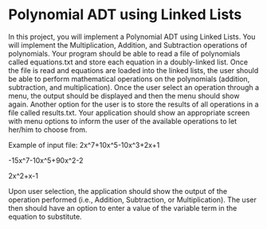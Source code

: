 # Polynomial ADT using Linked Lists
In this project, you will implement a Polynomial ADT using Linked Lists. You will implement the Multiplication, Addition, and Subtraction operations of polynomials.
Your program should be able to read a file of polynomials called equations.txt and store each equation in a doubly-linked list. Once the file is read and equations are loaded into the linked lists, the user should be able to perform mathematical operations on the polynomials (addition, subtraction, and multiplication). Once the user select an operation through a menu, the output should be displayed and then the menu should show again. Another option for the user is to store the results of all operations in a file called results.txt. Your application should show an appropriate screen with menu options to inform the user of the available operations to let her/him to choose from.

Example of input file:
2x^7+10x^5-10x^3+2x+1

-15x^7-10x^5+90x^2-2

2x^2+x-1

Upon user selection, the application should show the output of the operation performed (i.e., Addition, Subtraction, or Multiplication). The user then should have an option to enter a value of the variable term in the equation to substitute.
